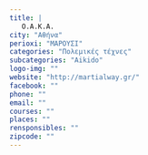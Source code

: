 ```yaml
---
title: |
   Ο.Α.Κ.Α.
city: "Αθήνα"
perioxi: "ΜΑΡΟΥΣΙ"
categories: "Πολεμικές τέχνες"
subcategories: "Aikido"
logo-img: ""
website: "http://martialway.gr/"
facebook: ""
phone: ""
email: ""
courses: ""
places: ""
rensponsibles: ""
zipcode: ""
---
```




